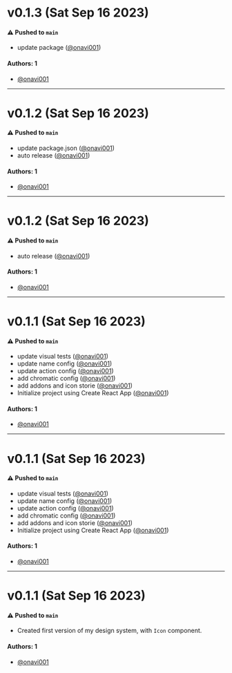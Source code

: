 # v0.1.3 (Sat Sep 16 2023)

#### ⚠️ Pushed to `main`

- update package ([@onavi001](https://github.com/onavi001))

#### Authors: 1

- [@onavi001](https://github.com/onavi001)

---

# v0.1.2 (Sat Sep 16 2023)

#### ⚠️ Pushed to `main`

- update package.json ([@onavi001](https://github.com/onavi001))
- auto release ([@onavi001](https://github.com/onavi001))

#### Authors: 1

- [@onavi001](https://github.com/onavi001)

---

# v0.1.2 (Sat Sep 16 2023)

#### ⚠️ Pushed to `main`

- auto release ([@onavi001](https://github.com/onavi001))

#### Authors: 1

- [@onavi001](https://github.com/onavi001)

---

# v0.1.1 (Sat Sep 16 2023)

#### ⚠️ Pushed to `main`

- update visual tests ([@onavi001](https://github.com/onavi001))
- update name config ([@onavi001](https://github.com/onavi001))
- update action config ([@onavi001](https://github.com/onavi001))
- add chromatic config ([@onavi001](https://github.com/onavi001))
- add addons and icon storie ([@onavi001](https://github.com/onavi001))
- Initialize project using Create React App ([@onavi001](https://github.com/onavi001))

#### Authors: 1

- [@onavi001](https://github.com/onavi001)

---

# v0.1.1 (Sat Sep 16 2023)

#### ⚠️ Pushed to `main`

- update visual tests ([@onavi001](https://github.com/onavi001))
- update name config ([@onavi001](https://github.com/onavi001))
- update action config ([@onavi001](https://github.com/onavi001))
- add chromatic config ([@onavi001](https://github.com/onavi001))
- add addons and icon storie ([@onavi001](https://github.com/onavi001))
- Initialize project using Create React App ([@onavi001](https://github.com/onavi001))

#### Authors: 1

- [@onavi001](https://github.com/onavi001)

---

# v0.1.1 (Sat Sep 16 2023)

#### ⚠️ Pushed to `main`

- Created first version of my design system, with `Icon` component.

#### Authors: 1

- [@onavi001](https://github.com/onavi001)
